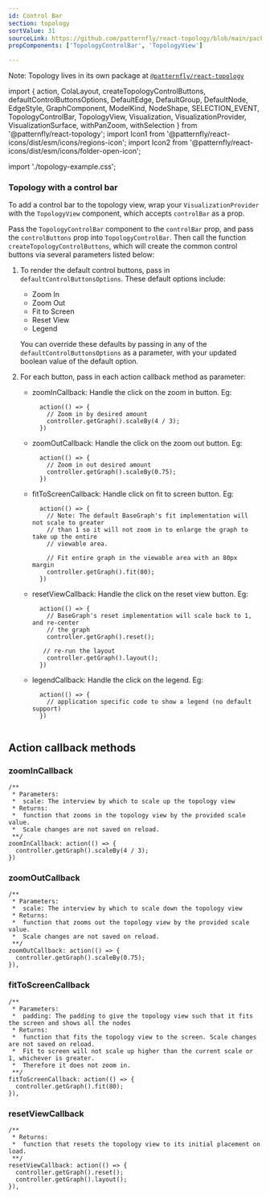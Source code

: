 ```yaml
---
id: Control Bar
section: topology
sortValue: 31
sourceLink: https://github.com/patternfly/react-topology/blob/main/packages/module/patternfly-docs/content/examples/TopologyControlBarDemo.tsx
propComponents: ['TopologyControlBar', 'TopologyView']

---
```


Note: Topology lives in its own package at [`@patternfly/react-topology`](https://www.npmjs.com/package/@patternfly/react-topology)

import {
  action,
  ColaLayout,
  createTopologyControlButtons,
  defaultControlButtonsOptions,
  DefaultEdge,
  DefaultGroup,
  DefaultNode,
  EdgeStyle,
  GraphComponent,
  ModelKind,
  NodeShape,
  SELECTION_EVENT,
  TopologyControlBar,
  TopologyView,
  Visualization,
  VisualizationProvider,
  VisualizationSurface,
  withPanZoom,
  withSelection
  } from '@patternfly/react-topology';
import Icon1 from '@patternfly/react-icons/dist/esm/icons/regions-icon';
import Icon2 from '@patternfly/react-icons/dist/esm/icons/folder-open-icon';

import './topology-example.css';

### Topology with a control bar

To add a control bar to the topology view, wrap your `VisualizationProvider` with the `TopologyView` component, which accepts `controlBar` as a prop.

Pass the `TopologyControlBar` component to the `controlBar` prop, and pass the `controlButtons` prop into `TopologyControlBar`. Then call the function `createTopologyControlButtons`, which will create the common control buttons via several parameters listed below:

1. To render the default control buttons, pass in `defaultControlButtonsOptions`. These default options include:
     - Zoom In
     - Zoom Out
     - Fit to Screen
     - Reset View
     - Legend

    You can override these defaults by passing in any of the `defaultControlButtonsOptions` as a parameter, with your updated boolean value of the default option.

2. For each button, pass in each action callback method as parameter:

   - zoomInCallback: Handle the click on the zoom in button. Eg:
       ```noLive
         action(() => {
           // Zoom in by desired amount
           controller.getGraph().scaleBy(4 / 3);
         })
        ```
   - zoomOutCallback: Handle the click on the zoom out button. Eg:
       ```noLive
         action(() => {
           // Zoom in out desired amount
           controller.getGraph().scaleBy(0.75);
         })
        ```
    - fitToScreenCallback: Handle click on fit to screen button. Eg:
       ```noLive
         action(() => {
           // Note: The default BaseGraph's fit implementation will not scale to greater
           // than 1 so it will not zoom in to enlarge the graph to take up the entire
           // viewable area.

           // Fit entire graph in the viewable area with an 80px margin
           controller.getGraph().fit(80);
         })
        ```
    - resetViewCallback: Handle the click on the reset view button. Eg:
       ```noLive
         action(() => {
           // BaseGraph's reset implementation will scale back to 1, and re-center
           // the graph
           controller.getGraph().reset();

          // re-run the layout
           controller.getGraph().layout();
         })
        ```
    - legendCallback: Handle the click on the legend. Eg:
       ```noLive
         action(() => {
           // application specific code to show a legend (no default support)
         })
       ```

```ts file="./TopologyControlBarDemo.tsx"
```

## Action callback methods

### zoomInCallback

```noLive
/**
 * Parameters:
 *  scale: The interview by which to scale up the topology view
 * Returns:
 *  function that zooms in the topology view by the provided scale value.
 *  Scale changes are not saved on reload.
 **/
zoomInCallback: action(() => {
  controller.getGraph().scaleBy(4 / 3);
})
```

### zoomOutCallback

```noLive
/**
 * Parameters:
 *  scale: The interview by which to scale down the topology view
 * Returns:
 *  function that zooms out the topology view by the provided scale value.
 *  Scale changes are not saved on reload.
 **/
zoomOutCallback: action(() => {
  controller.getGraph().scaleBy(0.75);
}),
```

### fitToScreenCallback

```noLive
/**
 * Parameters:
 *  padding: The padding to give the topology view such that it fits the screen and shows all the nodes
 * Returns:
 *  function that fits the topology view to the screen. Scale changes are not saved on reload.
 *  Fit to screen will not scale up higher than the current scale or 1, whichever is greater.
 *  Therefore it does not zoom in.
 **/
fitToScreenCallback: action(() => {
  controller.getGraph().fit(80);
}),
```

### resetViewCallback

```noLive
/**
 * Returns:
 *  function that resets the topology view to its initial placement on load.
 **/
resetViewCallback: action(() => {
  controller.getGraph().reset();
  controller.getGraph().layout();
}),
```
